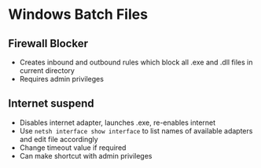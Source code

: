 # Windows Batch Files

## Firewall Blocker

- Creates inbound and outbound rules which block all .exe and .dll files in current directory
- Requires admin privileges

## Internet suspend

- Disables internet adapter, launches .exe, re-enables internet
- Use `netsh interface show interface` to list names of available adapters and edit file accordingly
- Change timeout value if required
- Can make shortcut with admin privileges

